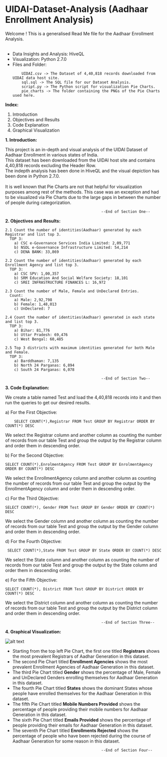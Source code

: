 # UIDAI-Dataset-Analysis (Aadhaar Enrollment Analysis)

Welcome ! This is a generalised Read Me file for the Aadhaar Enrollment Analysis.<br><br>
<ul>
	<li>Data Insights and Analysis: HiveQL</li>
	<li>Visualization: Python 2.7.0</li>
	<li>Files and Folder:</li>
	
		UIDAI.csv -> The Dataset of 4,40,818 records downloaded from UIDAI data host site.
		sql.sql -> The SQL file for our Dataset Analysis.
		script.py -> The Python script for visualization Pie Charts.
		pie_charts -> The folder containing the PNGs of the Pie Charts used here.
	
</ul>

<b>Index: </b><br>
<ol>
	<li>Introduction</li>
	<li>Objectives and Results</li>
	<li>Code Explanation</li>
	<li>Graphical Visualization</li>
</ol>

<b>1. Introduction: </b>

  This project is an in-depth and visual analysis of the UIDAI Dataset of Aadhaar Enrollment in various states of India.<br>This dataset has been downloaded from the UIDAI host site and contains 4,40,818 records excluding the Header Row.<br>The indepth analysis has been done in HiveQL and the visual depiction has been done in Python 2.7.0.<br><br> It is well known that Pie Charts are not that helpful for visualization purposes among rest of the methods. This case was an exception and had to be visualized via Pie Charts due to the large gaps in between the number of people during categorization. 

                                               --End of Section One--


<b>2. Objectives and Results: </b>

	2.1 Count the number of identities(Aadhaar) generated by each Registrar and list top 3.
	  TOP 3: 
		a) CSC e-Governance Services India Limited: 2,09,771
		b) NSDL e-Governance Infrastructure Limited: 54,214
		c) DENA BANK: 33,869

	2.2 Count the number of identities(Aadhaar) generated by each Enrollment Agency and list top 3.
	  TOP 3: 
		a) CSC SPV: 1,00,357
		b) SRM Education And Social Welfare Society: 18,101
		c) SREI INFRASTRUCTURE FINANCES L: 16,972

	2.3 Count the number of Male, Female and UnDeclared Entries.
	  Count:
		a) Male: 2,92,798
		b) Female: 1,48,013
		c) UnDeclared: 7

	2.4 Count the number of identities(Aadhaar) generated in each state and list top 3.
	  TOP 3: 
		a) Bihar: 81,776
		b) Uttar Pradesh: 69,476
		c) West Bengal: 60,485	

	2.5 Top 3 districts with maximum identities generated for both Male and Female.
	  TOP 3:
		a) Barddhaman: 7,135
		b) North 24 Parganas: 6,894
		c) South 24 Parganas: 6,078

                                               --End of Section Two--


<b>3. Code Explanation: </b>

  We create a table named Test and load the 4,40,818 records into it and then run the queries to get our desired results.

  a) For the First Objective:
		
		SELECT COUNT(*),Registrar FROM Test GROUP BY Registrar ORDER BY COUNT(*) DESC
  
We select the Registrar column and another column as counting the number of records from our table Test and group the output by the Registrar column and order them in descending order.
    
  b) For the Second Objective:
    
    SELECT COUNT(*),EnrolmentAgency FROM Test GROUP BY EnrolmentAgency ORDER BY COUNT(*) DESC
    
We select the EnrollmentAgency column and another column as counting the number of records from our table Test and group the output by the EnrollmentAgency column and order them in descending order.

  c) For the Third Objective:
  
    SELECT COUNT(*), Gender FROM Test GROUP BY Gender ORDER BY COUNT(*) DESC

We select the Gender column and another column as counting the number of records from our table Test and group the output by the Gender column and order them in descending order.

  d) For the Fourth Objective:
  
     SELECT COUNT(*),State FROM Test GROUP BY State ORDER BY COUNT(*) DESC
     
We select the State column and another column as counting the number of records from our table Test and group the output by the State column and order them in descending order.
	
  
  e) For the Fifth Objective:
  
    SELECT COUNT(*), District FROM Test GROUP BY District ORDER BY COUNT(*) DESC

We select the District column and another column as counting the number of records from our table Test and group the output by the District column and order them in descending order.    

                                               --End of Section Three--
                                               
                                              
<b>4. Graphical Visualization: </b>                                              

![alt text](https://github.com/Malayanil/UIDAI-Dataset-Analysis/blob/master/pie_charts/combined.png)
<ul>
<li>Starting from the top left Pie Chart, the first one titled <b>Registrars</b> shows the most prevalent Registrars of Aadhar Generation in this dataset.</li> 
<li>The second Pie Chart titled <b>Enrollment Agencies</b> shows the most prevalent Enrollment Agencies of Aadhaar Generation in this dataset.</li> 
<li>The third Pie Chart titled <b>Gender</b> shows the percentage of Male, Female and UnDeclared Genders enrolling themselves for Aadhaar Generation in this dataset.</li> 
<li>The fourth Pie Chart titled <b>States</b> shows the dominant States whose people have enrolled themselves for the Aadhaar Generation in this dataset.</li>
<li>The fifth Pie Chart titled <b>Mobile Numbers Provided</b> shows the percentage of people providing their mobile numbers for Aadhaar Generation in this dataset.</li>
<li>The sixth Pie Chart titled <b>Emails Provided</b> shows the percentage of people providing their emails for Aadhaar Generation in this dataset.</li>
<li>The seventh Pie Chart titled <b>Enrollments Rejected</b> shows the percentage of people who have been rejected during the course of Aadhaar Generation for some reason in this dataset.</li>
</ul>

                                               --End of Section Four--
